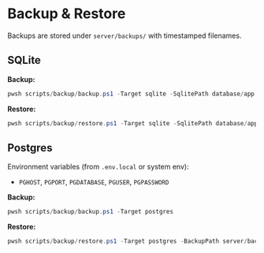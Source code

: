 # Backup & Restore

Backups are stored under `server/backups/` with timestamped filenames.

## SQLite
**Backup:**
```powershell
pwsh scripts/backup/backup.ps1 -Target sqlite -SqlitePath database/app.db
```
**Restore:**
```powershell
pwsh scripts/backup/restore.ps1 -Target sqlite -SqlitePath database/app.db -BackupPath server/backups/sqlite/<file>.zip
```

## Postgres
Environment variables (from `.env.local` or system env):
- `PGHOST`, `PGPORT`, `PGDATABASE`, `PGUSER`, `PGPASSWORD`

**Backup:**
```powershell
pwsh scripts/backup/backup.ps1 -Target postgres
```
**Restore:**
```powershell
pwsh scripts/backup/restore.ps1 -Target postgres -BackupPath server/backups/postgres/<file>.sql.gz
```
